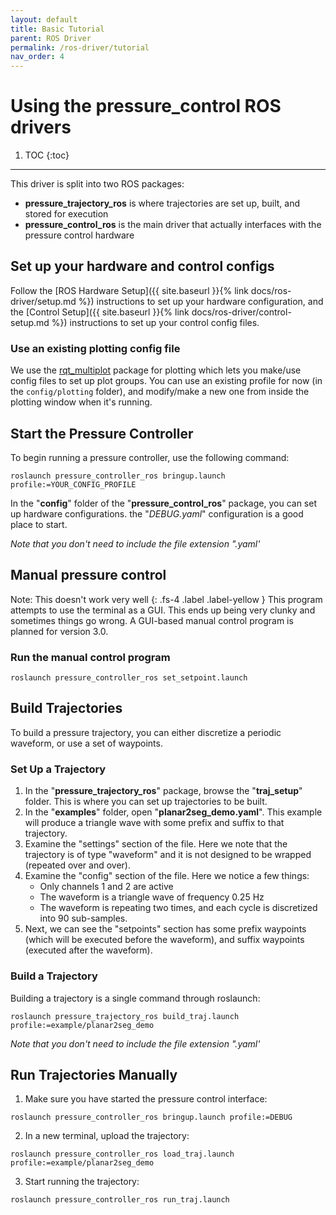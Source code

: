 ```yaml
---
layout: default
title: Basic Tutorial
parent: ROS Driver
permalink: /ros-driver/tutorial
nav_order: 4
---
```


# Using the pressure_control ROS drivers


1. TOC
{:toc}

---

This driver is split into two ROS packages:
- **pressure_trajectory_ros** is where trajectories are set up, built, and stored for execution
- **pressure_control_ros** is the main driver that actually interfaces with the pressure control hardware


## Set up your hardware and control configs
Follow the [ROS Hardware Setup]({{ site.baseurl }}{% link docs/ros-driver/setup.md %}) instructions to set up your hardware configuration, and the [Control Setup]({{ site.baseurl }}{% link docs/ros-driver/control-setup.md %}) instructions to set up your control config files. 


### Use an existing plotting config file
We use the [rqt_multiplot](http://wiki.ros.org/rqt_multiplot) package for plotting which lets you make/use config files to set up plot groups. You can use an existing profile for now (in the `config/plotting` folder), and modify/make a new one from inside the plotting window when it's running.


## Start the Pressure Controller
To begin running a pressure controller, use the following command:

`roslaunch pressure_controller_ros bringup.launch profile:=YOUR_CONFIG_PROFILE`

In the "**config**" folder of the "**pressure_control_ros**" package, you can set up hardware configurations. the "*DEBUG.yaml*" configuration is a good place to start.

*Note that you don't need to include the file extension ".yaml'*



## Manual pressure control

Note: This doesn't work very well
{: .fs-4 .label .label-yellow }
This program attempts to use the terminal as a GUI. This ends up being very clunky and sometimes things go wrong. A GUI-based manual control program is planned for version 3.0.

### Run the manual control program

`roslaunch pressure_controller_ros set_setpoint.launch`



## Build Trajectories
To build a pressure trajectory, you can either discretize a periodic waveform, or use a set of waypoints.

### Set Up a Trajectory
1. In the "**pressure_trajectory_ros**" package, browse the "**traj_setup**" folder. This is where you can set up trajectories to be built.
2. In the "**examples**" folder, open "**planar2seg_demo.yaml**". This example will produce a triangle wave with some prefix and suffix to that trajectory.
3. Examine the "settings" section of the file. Here we note that the trajectory is of type "waveform" and it is not designed to be wrapped (repeated over and over).
4. Examine the "config" section of the file. Here we notice a few things:
	- Only channels 1 and 2 are active
	- The waveform is a triangle wave of frequency 0.25 Hz
	- The waveform is repeating two times, and each cycle is discretized into 90 sub-samples.
5. Next, we can see the "setpoints" section has some prefix waypoints (which will be executed before the waveform), and suffix waypoints (executed after the waveform).

### Build a Trajectory
Building a trajectory is a single command through roslaunch:

`roslaunch pressure_trajectory_ros build_traj.launch profile:=example/planar2seg_demo`

*Note that you don't need to include the file extension ".yaml'*


## Run Trajectories Manually
1. Make sure you have started the pressure control interface: 

`roslaunch pressure_controller_ros bringup.launch profile:=DEBUG`

2. In a new terminal, upload the trajectory:

`roslaunch pressure_controller_ros load_traj.launch profile:=example/planar2seg_demo`

3. Start running the trajectory:

`roslaunch pressure_controller_ros run_traj.launch`